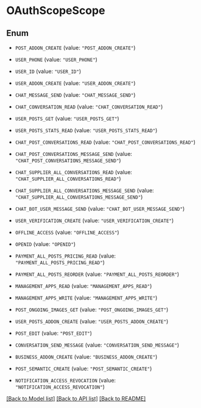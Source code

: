 # OAuthScopeScope

## Enum


* `POST_ADDON_CREATE` (value: `"POST_ADDON_CREATE"`)

* `USER_PHONE` (value: `"USER_PHONE"`)

* `USER_ID` (value: `"USER_ID"`)

* `USER_ADDON_CREATE` (value: `"USER_ADDON_CREATE"`)

* `CHAT_MESSAGE_SEND` (value: `"CHAT_MESSAGE_SEND"`)

* `CHAT_CONVERSATION_READ` (value: `"CHAT_CONVERSATION_READ"`)

* `USER_POSTS_GET` (value: `"USER_POSTS_GET"`)

* `USER_POSTS_STATS_READ` (value: `"USER_POSTS_STATS_READ"`)

* `CHAT_POST_CONVERSATIONS_READ` (value: `"CHAT_POST_CONVERSATIONS_READ"`)

* `CHAT_POST_CONVERSATIONS_MESSAGE_SEND` (value: `"CHAT_POST_CONVERSATIONS_MESSAGE_SEND"`)

* `CHAT_SUPPLIER_ALL_CONVERSATIONS_READ` (value: `"CHAT_SUPPLIER_ALL_CONVERSATIONS_READ"`)

* `CHAT_SUPPLIER_ALL_CONVERSATIONS_MESSAGE_SEND` (value: `"CHAT_SUPPLIER_ALL_CONVERSATIONS_MESSAGE_SEND"`)

* `CHAT_BOT_USER_MESSAGE_SEND` (value: `"CHAT_BOT_USER_MESSAGE_SEND"`)

* `USER_VERIFICATION_CREATE` (value: `"USER_VERIFICATION_CREATE"`)

* `OFFLINE_ACCESS` (value: `"OFFLINE_ACCESS"`)

* `OPENID` (value: `"OPENID"`)

* `PAYMENT_ALL_POSTS_PRICING_READ` (value: `"PAYMENT_ALL_POSTS_PRICING_READ"`)

* `PAYMENT_ALL_POSTS_REORDER` (value: `"PAYMENT_ALL_POSTS_REORDER"`)

* `MANAGEMENT_APPS_READ` (value: `"MANAGEMENT_APPS_READ"`)

* `MANAGEMENT_APPS_WRITE` (value: `"MANAGEMENT_APPS_WRITE"`)

* `POST_ONGOING_IMAGES_GET` (value: `"POST_ONGOING_IMAGES_GET"`)

* `USER_POSTS_ADDON_CREATE` (value: `"USER_POSTS_ADDON_CREATE"`)

* `POST_EDIT` (value: `"POST_EDIT"`)

* `CONVERSATION_SEND_MESSAGE` (value: `"CONVERSATION_SEND_MESSAGE"`)

* `BUSINESS_ADDON_CREATE` (value: `"BUSINESS_ADDON_CREATE"`)

* `POST_SEMANTIC_CREATE` (value: `"POST_SEMANTIC_CREATE"`)

* `NOTIFICATION_ACCESS_REVOCATION` (value: `"NOTIFICATION_ACCESS_REVOCATION"`)


[[Back to Model list]](../README.md#documentation-for-models) [[Back to API list]](../README.md#documentation-for-api-endpoints) [[Back to README]](../README.md)


